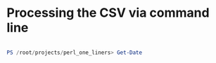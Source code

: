 # Processing the CSV via command line


```perl


```


```powershell
PS /root/projects/perl_one_liners> Get-Date 
```
